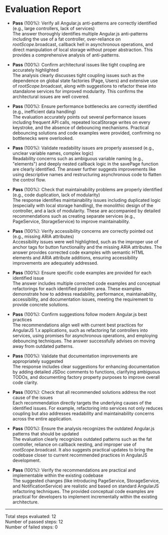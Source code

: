 # Evaluation Report

- **Pass** (100%): Verify all Angular.js anti-patterns are correctly identified (e.g., large controllers, lack of services)  
  The answer thoroughly identifies multiple Angular.js anti-patterns including the use of a fat controller, over-reliance on $rootScope.$broadcast, callback hell in asynchronous operations, and direct manipulation of local storage without proper abstraction. This provides a comprehensive analysis of anti-patterns.

- **Pass** (100%): Confirm architectural issues like tight coupling are accurately highlighted  
  The analysis clearly discusses tight coupling issues such as the dependence on global state factories (Page, Users) and extensive use of $rootScope.$broadcast, along with suggestions to refactor these into standalone services for improved modularity. This confirms the architectural issues are well covered.

- **Pass** (100%): Ensure performance bottlenecks are correctly identified (e.g., inefficient data handling)  
  The evaluation accurately points out several performance issues including frequent API calls, repeated localStorage writes on every keystroke, and the absence of debouncing mechanisms. Practical debouncing solutions and code examples were provided, confirming no bottlenecks were overlooked.

- **Pass** (100%): Validate readability issues are properly assessed (e.g., unclear variable names, complex logic)  
  Readability concerns such as ambiguous variable naming (e.g., "elements") and deeply nested callback logic in the savePage function are clearly identified. The answer further suggests improvements like using descriptive names and restructuring asynchronous code to flatten the control flow.

- **Pass** (100%): Check that maintainability problems are properly identified (e.g., code duplication, lack of modularity)  
  The response identifies maintainability issues including duplicated logic (especially with local storage handling), the monolithic design of the controller, and a lack of modularity. These are accompanied by detailed recommendations such as creating separate services (e.g., PageService, StorageService) to improve maintainability.

- **Pass** (100%): Verify accessibility concerns are correctly pointed out (e.g., missing ARIA attributes)  
  Accessibility issues were well highlighted, such as the improper use of anchor tags for button functionality and the missing ARIA attributes. The answer provides corrected code examples with semantic HTML elements and ARIA attribute additions, ensuring accessibility improvements are adequately addressed.

- **Pass** (100%): Ensure specific code examples are provided for each identified issue  
  The answer includes multiple corrected code examples and conceptual refactorings for each identified problem area. These examples demonstrate how to address readability, performance, maintainability, accessibility, and documentation issues, meeting the requirement to provide concrete solutions.

- **Pass** (100%): Confirm suggestions follow modern Angular.js best practices  
  The recommendations align well with current best practices for AngularJS 1.x applications, such as refactoring fat controllers into services, using promises for asynchronous operations, and employing debouncing techniques. The answer successfully advises on moving away from outdated patterns.

- **Pass** (100%): Validate that documentation improvements are appropriately suggested  
  The response includes clear suggestions for enhancing documentation by adding detailed JSDoc comments to functions, clarifying ambiguous TODOs, and documenting factory property purposes to improve overall code clarity.

- **Pass** (100%): Check that all recommended solutions address the root cause of the issues  
  Each recommendation directly targets the underlying causes of the identified issues. For example, refactoring into services not only reduces coupling but also addresses readability and maintainability concerns across the entire application.

- **Pass** (100%): Ensure the analysis recognizes the outdated Angular.js patterns that should be updated  
  The evaluation clearly recognizes outdated patterns such as the fat controller, reliance on callback nesting, and improper use of $rootScope.$broadcast. It also suggests practical updates to bring the codebase closer to current recommended practices in AngularJS development.

- **Pass** (100%): Verify the recommendations are practical and implementable within the existing codebase  
  The suggested changes (like introducing PageService, StorageService, and NotificationService) are realistic and based on standard AngularJS refactoring techniques. The provided conceptual code examples are practical for developers to implement incrementally within the existing architecture.

---

Total steps evaluated: 12  
Number of passed steps: 12  
Number of failed steps: 0